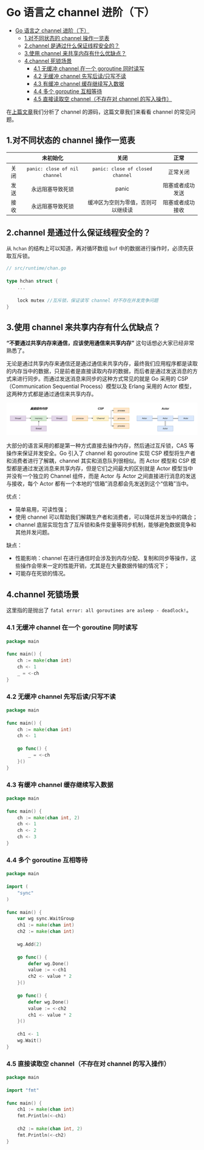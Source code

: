 # Go 语言之 channel 进阶（下）

- [Go 语言之 channel 进阶（下）](#go-语言之-channel-进阶下)
  - [1.对不同状态的 channel 操作一览表](#1对不同状态的-channel-操作一览表)
  - [2.channel 是通过什么保证线程安全的？](#2channel-是通过什么保证线程安全的)
  - [3.使用 channel 来共享内存有什么优缺点？](#3使用-channel-来共享内存有什么优缺点)
  - [4.channel 死锁场景](#4channel-死锁场景)
    - [4.1 无缓冲 channel 在一个 goroutine 同时读写](#41-无缓冲-channel-在一个-goroutine-同时读写)
    - [4.2 无缓冲 channel 先写后读/只写不读](#42-无缓冲-channel-先写后读只写不读)
    - [4.3 有缓冲 channel 缓存继续写入数据](#43-有缓冲-channel-缓存继续写入数据)
    - [4.4 多个 goroutine 互相等待](#44-多个-goroutine-互相等待)
    - [4.5 直接读取空 channel（不存在对 channel 的写入操作）](#45-直接读取空-channel不存在对-channel-的写入操作)

在[上篇文章](./003_channel-1.md)我们分析了 channel 的源码，这篇文章我们来看看 channel 的常见问题。

## 1.对不同状态的 channel 操作一览表

|  | 未初始化 | 关闭 | 正常 |
| :-: | :-: | :-: | :-: |
| 关闭 | `panic: close of nil channel` | `panic: close of closed channel` | 正常关闭 |
| 发送 | 永远阻塞导致死锁 | panic | 阻塞或者成功发送 |
| 接收 | 永远阻塞导致死锁 | 缓冲区为空则为零值，否则可以继续读 | 阻塞或者成功接收 |

## 2.channel 是通过什么保证线程安全的？

从 `hchan` 的结构上可以知道，再对循环数组 `buf` 中的数据进行操作时，必须先获取互斥锁。

```go
// src/runtime/chan.go

type hchan struct {
    ...

    lock mutex //互斥锁，保证读写 channel 时不存在并发竞争问题
}
```

## 3.使用 channel 来共享内存有什么优缺点？

**“不要通过共享内存来通信，应该使用通信来共享内存”** 这句话想必大家已经非常熟悉了。

无论是通过共享内存来通信还是通过通信来共享内存，最终我们应用程序都是读取的内存当中的数据，只是前者是直接读取内存的数据，而后者是通过发送消息的方式来进行同步。而通过发送消息来同步的这种方式常见的就是 Go 采用的 CSP（Communication Sequential Process）模型以及 Erlang 采用的 Actor 模型，这两种方式都是通过通信来共享内存。

![channel_shared_memory_1](./Images/channel_2.png)

大部分的语言采用的都是第一种方式直接去操作内存，然后通过互斥锁，CAS 等操作来保证并发安全。Go 引入了 channel 和 goroutine 实现 CSP 模型将生产者和消费者进行了解耦，channel 其实和消息队列很相似。而 Actor 模型和 CSP 模型都是通过发送消息来共享内存，但是它们之间最大的区别就是 Actor 模型当中并没有一个独立的 Channel 组件，而是 Actor 与 Actor 之间直接进行消息的发送与接收，每个 Actor 都有一个本地的“信箱”消息都会先发送到这个“信箱”当中。

优点：

+ 简单易用，可读性强；
+ 使用 channel 可以帮助我们解耦生产者和消费者，可以降低并发当中的耦合；
+ channel 底层实现包含了互斥锁和条件变量等同步机制，能够避免数据竞争和其他并发问题。

缺点：

+ 性能影响：channel 在进行通信时会涉及到内存分配、复制和同步等操作，这些操作会带来一定的性能开销，尤其是在大量数据传输的情况下；
+ 可能存在死锁的情况。

## 4.channel 死锁场景

这里指的是抛出了 `fatal error: all goroutines are asleep - deadlock!`。

### 4.1 无缓冲 channel 在一个 goroutine 同时读写

```go
package main

func main() {
	ch := make(chan int)
	ch <- 1
	_ = <-ch
}
```

### 4.2 无缓冲 channel 先写后读/只写不读

```go
package main

func main() {
	ch := make(chan int)
	ch <- 1

	go func() {
		_ = <-ch
	}()
}
```

### 4.3 有缓冲 channel 缓存继续写入数据

```go
package main

func main() {
	ch := make(chan int, 2)
	ch <- 1
	ch <- 2
	ch <- 3
}
```

### 4.4 多个 goroutine 互相等待

```go
package main

import (
	"sync"
)

func main() {
	var wg sync.WaitGroup
	ch1 := make(chan int)
	ch2 := make(chan int)

	wg.Add(2)

	go func() {
		defer wg.Done()
		value := <-ch1
		ch2 <- value * 2
	}()

	go func() {
		defer wg.Done()
		value := <-ch2
		ch1 <- value * 2
	}()

	ch1 <- 1
	wg.Wait()
}
```

### 4.5 直接读取空 channel（不存在对 channel 的写入操作）

```go
package main

import "fmt"

func main() {
	ch1 := make(chan int)
	fmt.Println(<-ch1)

	ch2 := make(chan int, 2)
	fmt.Println(<-ch2)
}
```